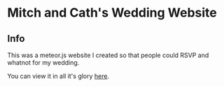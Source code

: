 Mitch and Cath's Wedding Website
================

Info
--------

This was a meteor.js website I created so that people could RSVP and whatnot for my wedding.

You can view it in all it's glory [here](https://mitchandcathwedding.com).
